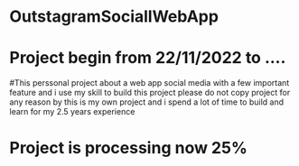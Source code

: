 # OutstagramSociallWebApp
# Project begin from 22/11/2022 to ....
#This perssonal project about a web app social media with a few important feature and i use my skill to build this project please do not copy project for any reason by this is my own project and i spend a lot of time to build and learn for my 2.5 years experience
# Project is processing now 25%
